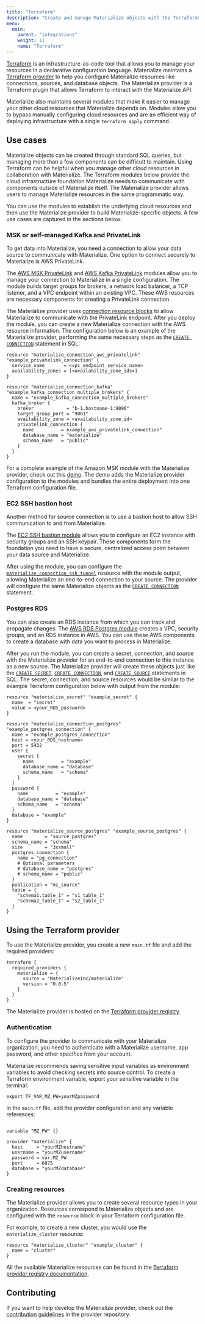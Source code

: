 ```yaml
---
title: "Terraform"
description: "Create and manage Materialize objects with the Terraform"
menu:
  main:
    parent: "integrations"
    weight: 11
    name: "Terraform"
---
```


[Terraform](https://www.terraform.io/) is an infrastructure-as-code tool that allows you to manage your
resources in a declarative configuration language. Materialize maintains a
[Terraform provider](https://registry.terraform.io/providers/MaterializeInc/materialize/latest/docs) to help you configure Materialize resources like
connections, sources, and database objects. The Materialize provider is a
Terraform plugin that allows Terraform to interact with the Materialize API.

Materialize also maintains several modules that make it easier to manage your
other cloud resources that Materialize depends on. Modules allow you to bypass
manually configuring cloud resources and are an efficient way of deploying
infrastructure with a single `terraform apply` command.

## Use cases

Materialize objects can be created through standard SQL queries, but managing
more than a few components can be difficult to maintain.  Using Terraform can be
helpful when you manage other cloud resources in collaboration with Materialize.
The Terraform modules below provide the cloud infrastructure foundation
Materialize needs to communicate with components outside of Materialize itself.
The Materialize provider allows users to manage Materialize resources in the
same programmatic way.

You can use the modules to establish the underlying cloud
resources and then use the Materialize provider to build Materialize-specific
objects. A few use cases are captured in the sections below:

### MSK or self-managed Kafka and PrivateLink

To get data into Materialize, you need a connection to allow your data source to
communicate with Materialize. One option to connect securely to Materialize is
AWS PrivateLink.

The [AWS MSK PrivateLink](https://github.com/MaterializeInc/terraform-aws-msk-privatelink) and [AWS Kafka PrivateLink](https://github.com/MaterializeInc/terraform-aws-kafka-privatelink) modules allow you to manage
your connection to Materialize in a single configuration. The module builds
target groups for brokers, a network load balancer, a TCP listener, and a VPC endpoint within an existing VPC. These AWS resources are necessary components for creating a PrivateLink connection.

The Materialize provider uses [connection resource blocks](https://registry.terraform.io/providers/MaterializeInc/materialize/latest/docs/resources/connection_aws_privatelink) to allow
Materialize to communicate with the PrivateLink endpoint. After you deploy the
module, you can create a new Materialize connection with the AWS resource
information. The configuration below is an example of the Materialize provider,
performing the same necessary steps as the [`CREATE CONNECTION`](https://materialize.com/docs/sql/create-connection/#aws-privatelink) statement in SQL:


```hcl
resource "materialize_connection_aws_privatelink" "example_privatelink_connection" {
  service_name       = <vpc_endpoint_service_name>
  availability_zones = [<availability_zone_ids>]
}

resource "materialize_connection_kafka" "example_kafka_connection_multiple_brokers" {
  name = "example_kafka_connection_multiple_brokers"
  kafka_broker {
    broker            = "b-1.hostname-1:9096"
    target_group_port = "9001"
    availability_zone = <availability_zone_id>
    privatelink_connection {
      name          = example_aws_privatelink_connection"
      database_name = "materialize"
      schema_name   = "public"
    }
  }
}
```

For a complete example of the Amazon MSK module with the Materialize provider,
check out this [demo](https://github.com/MaterializeInc/demos/tree/main/integrations/terraform/msk-privatelink). The demo adds the Materialize provider configuration to the modules and bundles the entire deployment into one Terraform configuration file.


### EC2 SSH bastion host

Another method for source connection is to use a bastion host to allow SSH
communication to and from Materialize.

The [EC2 SSH bastion module](https://github.com/MaterializeInc/terraform-aws-ec2-ssh-bastion) allows
you to configure an EC2 instance with security groups and an SSH keypair. These
components form the foundation you need to have a secure, centralized access
point between your data source and Materialize.

After using the module, you can configure the [`materialize_connection_ssh_tunnel`](https://registry.terraform.io/providers/MaterializeInc/materialize/latest/docs/resources/connection_ssh_tunnel)
resource with the module output, allowing Materialize an end-to-end connection
to your source. The provider will configure the same Materialize objects as the
[`CREATE
CONNECTION`](https://materialize.com/docs/sql/create-connection/#ssh-tunnel)
statement.


### Postgres RDS

You can also create an RDS instance from which you can track and propagate
changes. The [AWS RDS Postgres module](https://github.com/MaterializeInc/terraform-aws-rds-postgres) creates a
VPC, security groups, and an RDS instance in AWS. You can use these AWS
components to create a database with data you want to process in Materialize.

After you run the module, you
can create a secret, connection, and source with the Materialize
provider for an end-to-end connection to this instance as a new source. The
Materialize provider will create these objects just like the [`CREATE
SECRET`](https://materialize.com/docs/sql/create-secret/), [`CREATE CONNECTION`](https://materialize.com/docs/sql/create-connection/#postgresql), and [`CREATE SOURCE`](https://materialize.com/docs/sql/create-source/postgres/) statements in SQL. The
secret, connection, and source resources would be similar to the example
Terraform configuration below with output from the module:

```hcl
resource "materialize_secret" "example_secret" {
  name  = "secret"
  value = <your_RDS_password>
}

resource "materialize_connection_postgres" "example_postgres_connection" {
  name = "example_postgres_connection"
  host = <your_RDS_hostname>
  port = 5432
  user {
    secret {
      name          = "example"
      database_name = "database"
      schema_name   = "schema"
    }
  }
  password {
    name          = "example"
    database_name = "database"
    schema_name   = "schema"
  }
  database = "example"
}

resource "materialize_source_postgres" "example_source_postgres" {
  name        = "source_postgres"
  schema_name = "schema"
  size        = "3xsmall"
  postgres_connection {
    name = "pg_connection"
    # Optional parameters
    # database_name = "postgres"
    # schema_name = "public"
  }
  publication = "mz_source"
  table = {
    "schema1.table_1" = "s1_table_1"
    "schema2_table_1" = "s2_table_1"
  }
}
```

## Using the Terraform provider

To use the Materialize provider, you create a new `main.tf` file and add the
required providers:

```hcl
terraform {
  required_providers {
    materialize = {
      source = "MaterializeInc/materialize"
      version = "0.0.5"
    }
  }
}
```

The Materialize provider is hosted on the [Terraform provider registry](https://registry.terraform.io/providers/MaterializeInc/materialize/latest).

### Authentication

To configure the provider to communicate with your Materialize organization, you
need to authenticate with a Materialize username, app password, and other
specifics from your account.

Materialize recommends saving sensitive input variables as environment variables
to avoid checking secrets into source control. To create a Terraform environment
variable, export your sensitive variable in the terminal:

```shell
export TF_VAR_MZ_PW=yourMZpassword
```

In the `main.tf` file, add the provider configuration and any variable
references:

```hcl

variable "MZ_PW" {}

provider "materialize" {
  host     = "yourMZhostname"
  username = "yourMZusername"
  password = var.MZ_PW
  port     = 6875
  database = "yourMZdatabase"
}
```

### Creating resources

The Materialize provider allows you to create several resource types in your
organization. Resources correspond to Materialize objects and are configured
with the `resource` block in your Terraform configuration file.

For example, to create a new cluster, you would use the `materialize_cluster`
resource:

```hcl
resource "materialize_cluster" "example_cluster" {
  name = "cluster"
}
```

All the available Materialize resources can be found in the [Terraform provider
registry documentation](https://registry.terraform.io/providers/MaterializeInc/materialize/latest/docs).

## Contributing

If you want to help develop the Materialize provider, check out the [contribution
guidelines](https://registry.terraform.io/providers/MaterializeInc/materialize/latest/docs) in the provider repository.
